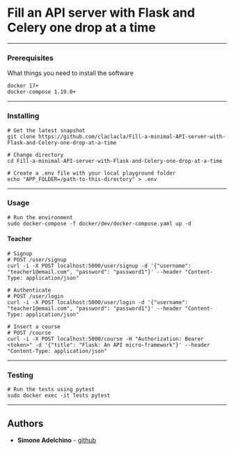 # Fill an API server with Flask and Celery one drop at a time

--------------------------------------------------------------------------------

### Prerequisites

What things you need to install the software

```
docker 17+
docker-compose 1.19.0+
```

--------------------------------------------------------------------------------

### Installing

```
# Get the latest snapshot
git clone https://github.com/claclacla/Fill-a-minimal-API-server-with-Flask-and-Celery-one-drop-at-a-time

# Change directory
cd Fill-a-minimal-API-server-with-Flask-and-Celery-one-drop-at-a-time

# Create a .env file with your local playground folder
echo "APP_FOLDER=/path-to-this-directory" > .env

```

--------------------------------------------------------------------------------

### Usage

```
# Run the environment
sudo docker-compose -f docker/dev/docker-compose.yaml up -d
```

#### Teacher

```
# Signup
# POST /user/signup
curl -i -X POST localhost:5000/user/signup -d '{"username": "teacher1@email.com", "password": "password1"}' --header "Content-Type: application/json"

# Authenticate
# POST /user/login
curl -i -X POST localhost:5000/user/login -d '{"username": "teacher1@email.com", "password": "password1"}' --header "Content-Type: application/json"

# Insert a course
# POST /course
curl -i -X POST localhost:5000/course -H "Authorization: Bearer <token>" -d '{"title": "Flask: An API micro-framework"}' --header "Content-Type: application/json"

```

--------------------------------------------------------------------------------

### Testing

```
# Run the tests using pytest
sudo docker exec -it Tests pytest
```

--------------------------------------------------------------------------------

## Authors

- **Simone Adelchino** - [github](https://github.com/claclacla)
